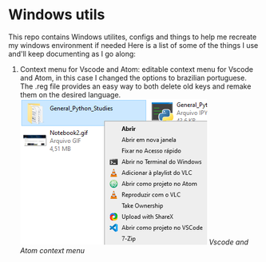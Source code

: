 # Windows utils

This repo contains Windows utilites, configs and things to help me recreate my windows environment if needed
Here is a list of some of the things I use and'll keep documenting as I go along:

1. Context menu for Vscode and Atom:
    editable context menu for Vscode and Atom, in this case I changed the options to brazilian portuguese. The .reg file provides an easy way to both delete old keys and remake them on the desired language.
![vscode and atom context menu](./images/Vscode_Atom_Menu_Windows.png)
*Vscode and Atom context menu*


